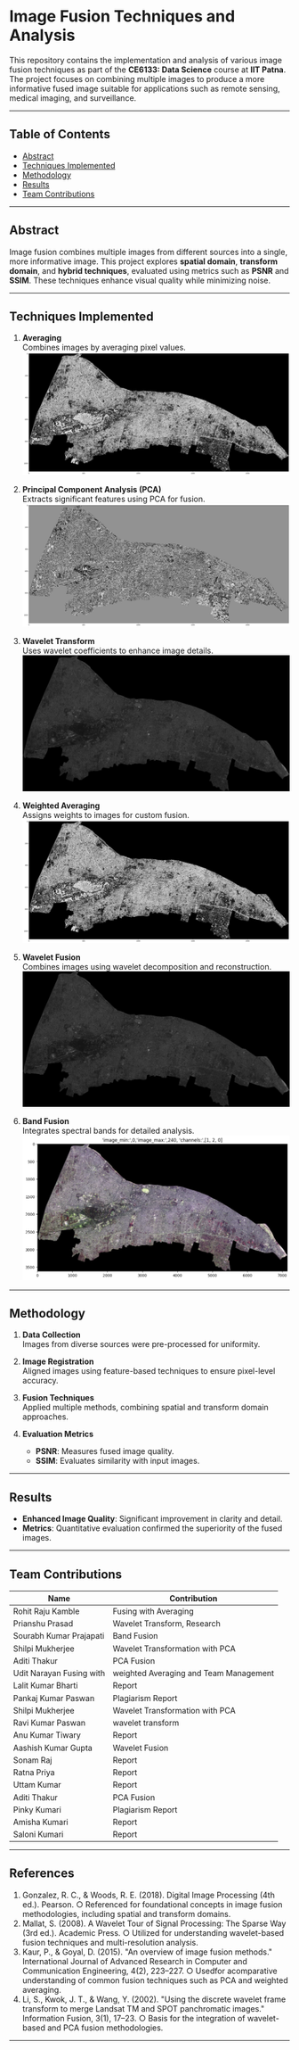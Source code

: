 
# Image Fusion Techniques and Analysis

This repository contains the implementation and analysis of various image fusion techniques as part of the **CE6133: Data Science** course at **IIT Patna**. The project focuses on combining multiple images to produce a more informative fused image suitable for applications such as remote sensing, medical imaging, and surveillance.

---

## Table of Contents
- [Abstract](#abstract)
- [Techniques Implemented](#techniques-implemented)
- [Methodology](#methodology)
- [Results](#results)
- [Team Contributions](#team-contributions)

---

## Abstract
Image fusion combines multiple images from different sources into a single, more informative image. This project explores **spatial domain**, **transform domain**, and **hybrid techniques**, evaluated using metrics such as **PSNR** and **SSIM**. These techniques enhance visual quality while minimizing noise.

---

## Techniques Implemented

1. **Averaging**  
   Combines images by averaging pixel values.
   ![Averaging Technique](Fused%20Images/Average_fusion.png)

2. **Principal Component Analysis (PCA)**  
   Extracts significant features using PCA for fusion.
   ![PCA Technique](Fused%20Images/PCA.png)

3. **Wavelet Transform**  
   Uses wavelet coefficients to enhance image details.
   ![Wavelet Transform](Fused%20Images/wavelet_pca.jpg)

4. **Weighted Averaging**  
   Assigns weights to images for custom fusion.
   ![Weighted Averaging](Fused%20Images/Waited%20Average.png)

5. **Wavelet Fusion**  
   Combines images using wavelet decomposition and reconstruction.
   ![Wavelet Fusion](Fused%20Images/wavelet_pca.jpg)

6. **Band Fusion**  
   Integrates spectral bands for detailed analysis.
   ![Band Fusion](Fused%20Images/band%20fusion.png)

---

## Methodology

1. **Data Collection**  
   Images from diverse sources were pre-processed for uniformity.

2. **Image Registration**  
   Aligned images using feature-based techniques to ensure pixel-level accuracy.

3. **Fusion Techniques**  
   Applied multiple methods, combining spatial and transform domain approaches.

4. **Evaluation Metrics**  
   - **PSNR**: Measures fused image quality.
   - **SSIM**: Evaluates similarity with input images.

---

## Results
- **Enhanced Image Quality**: Significant improvement in clarity and detail.  
- **Metrics**: Quantitative evaluation confirmed the superiority of the fused images.  


---

## Team Contributions

| Name                       | Contribution                         |
|----------------------------|--------------------------------------|
| Rohit Raju Kamble          | Fusing with Averaging                |
| Prianshu Prasad            | Wavelet Transform, Research          |
| Sourabh Kumar Prajapati    | Band Fusion                          |
| Shilpi Mukherjee           | Wavelet Transformation with PCA      |
| Aditi Thakur               | PCA Fusion                           |
|Udit Narayan Fusing with    |weighted Averaging and Team Management|
|Lalit Kumar Bharti          |Report                                |
|Pankaj Kumar Paswan         |Plagiarism Report                     |
|Shilpi Mukherjee            |Wavelet Transformation with PCA       |
|Ravi Kumar Paswan           |wavelet transform                     |
|Anu Kumar Tiwary            |   Report                             |
|Aashish Kumar Gupta         |Wavelet Fusion                        |
|Sonam Raj                   |Report                                |
|Ratna Priya                 |Report                                |
|Uttam Kumar                 |Report                                |
|Aditi Thakur                |PCA Fusion                            |
|Pinky Kumari                |Plagiarism Report                     |
|Amisha Kumari               |Report                                |
|Saloni Kumari               |Report                                |

---

## References
 1. Gonzalez, R. C., & Woods, R. E. (2018). Digital Image Processing (4th ed.).
 Pearson.
 ○ Referenced for foundational concepts in image fusion methodologies,
 including spatial and transform domains.
 2. Mallat, S. (2008). A Wavelet Tour of Signal Processing: The Sparse Way (3rd
 ed.). Academic Press.
 ○ Utilized for understanding wavelet-based fusion techniques and
 multi-resolution analysis.
 3. Kaur, P., & Goyal, D. (2015). "An overview of image fusion methods."
 International Journal of Advanced Research in Computer and Communication
 Engineering, 4(2), 223–227.
 ○ Usedfor acomparative understanding of common fusion techniques
 such as PCA and weighted averaging.
 4. Li, S., Kwok, J. T., & Wang, Y. (2002). "Using the discrete wavelet frame
 transform to merge Landsat TM and SPOT panchromatic images." Information
 Fusion, 3(1), 17–23.
 ○ Basis for the integration of wavelet-based and PCA fusion
 methodologies.

---
